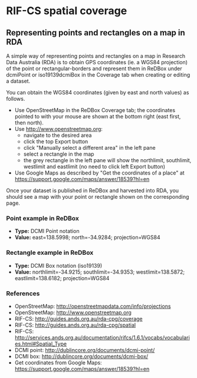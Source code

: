 # RIF-CS spatial coverage

## Representing points and rectangles on a map in RDA

A simple way of representing points and rectangles on a map in Research Data Australia (RDA) is to obtain GPS coordinates (ie. a WGS84 projection) of the point or rectangular-borders and represent them in ReDBox under dcmiPoint or iso19139dcmiBox in the Coverage tab when creating or editing a dataset.

You can obtain the WGS84 coordinates (given by east and north values) as follows.

- Use OpenStreetMap in the ReDBox Coverage tab; the coordinates pointed to with your mouse are shown at the bottom right (east first, then north).
- Use http://www.openstreetmap.org:
  * navigate to the desired area
  * click the top Export button
  * click "Manually select a different area" in the left pane
  * select a rectangle in the map
  * the grey rectangle in the left pane will show the northlimit, southlimit, westlimit and eastlimit (no need to click left Export button)
- Use Google Maps as described by "Get the coordinates of a place" at https://support.google.com/maps/answer/18539?hl=en

Once your dataset is published in ReDBox and harvested into RDA, you should see a map with your point or rectangle shown on the corresponding page.

### Point example in ReDBox

- __Type:__ DCMI Point notation
- __Value:__ east=138.5998; north=-34.9284; projection=WGS84

### Rectangle example in ReDBox

- __Type:__ DCMI Box notation (iso19139)
- __Value:__ northlimit=-34.9215; southlimit=-34.9353; westlimit=138.5872; eastlimit=138.6182; projection=WGS84

### References

- OpenStreetMap: http://openstreetmapdata.com/info/projections
- OpenStreetMap: http://www.openstreetmap.org
- RIF-CS: http://guides.ands.org.au/rda-cpg/coverage
- RIF-CS: http://guides.ands.org.au/rda-cpg/spatial
- RIF-CS: http://services.ands.org.au/documentation/rifcs/1.6.1/vocabs/vocabularies.html#Spatial_Type
- DCMI point: http://dublincore.org/documents/dcmi-point/
- DCMI box: http://dublincore.org/documents/dcmi-box/
- Get coordinates from Google Maps: https://support.google.com/maps/answer/18539?hl=en

